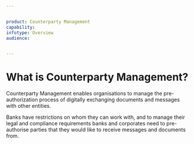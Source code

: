 ```yaml
---


product: Counterparty Management
capability:
infotype: Overview
audience:


---
```

# What is Counterparty Management?


Counterparty Management enables organisations to manage the pre-authorization process of digitally exchanging documents and messages with other entities. 


Banks have restrictions on whom they can work with, and to manage their legal and compliance requirements banks and corporates need to pre-authorise parties that they would like to receive messages and documents from.
<!--stackedit_data:
eyJoaXN0b3J5IjpbODc4NTk0MTgzXX0=
-->